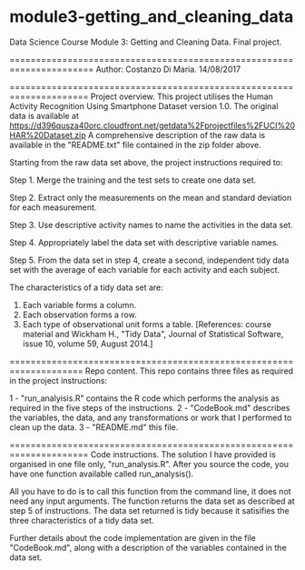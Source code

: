 # module3-getting_and_cleaning_data
Data Science Course Module 3: Getting and Cleaning Data. Final project.

======================================================================
Author: Costanzo Di Maria.
14/08/2017


=====================================================================
Project overview.
This project utilises the Human Activity Recognition Using Smartphone Dataset version 1.0.
The original data is available at https://d396qusza40orc.cloudfront.net/getdata%2Fprojectfiles%2FUCI%20HAR%20Dataset.zip
A comprehensive description of the raw data is available in the "README.txt" file contained in the zip folder above.


Starting from the raw data set above, the project instructions required to:

Step 1. Merge the training and the test sets to create one data set.

Step 2. Extract only the measurements on the mean and standard deviation for each measurement.

Step 3. Use descriptive activity names to name the activities in the data set.

Step 4. Appropriately label the data set with descriptive variable names.

Step 5. From the data set in step 4, create a second, independent tidy data set with the average of each variable for each activity and
each subject.


The characteristics of a tidy data set are:

1) Each variable forms a column.
2) Each observation forms a row.
3) Each type of observational unit forms a table.
[References: course material and Wickham H., "Tidy Data", Journal of Statistical Software, issue 10, volume 59, August 2014.]


====================================================================
Repo content.
This repo contains three files as required in the project instructions:

1 - "run_analyisis.R" contains the R code which performs the analysis as required in the five steps of the instructions.
2 - "CodeBook.md" describes the variables, the data, and any transformations or work that I performed to clean up the data.
3 - "README.md" this file.


=====================================================================
Code instructions.
The solution I have provided is organised in one file only, "run_analysis.R".
After you source the code, you have one function available called run_analysis().

All you have to do is to call this function from the command line, it does not need any input arguments.
The function returns the data set as described at step 5 of instructions. The data set returned is tidy because 
it satisifies the three characteristics of a tidy data set.

Further details about the code implementation are given in the file "CodeBook.md", along with a description of 
the variables contained in the data set.
